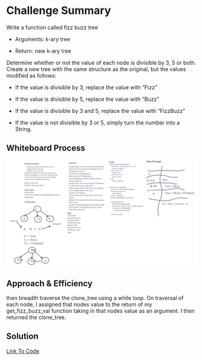 # Challenge Summary

Write a function called fizz buzz tree

* Arguments: k-ary tree

* Return: new k-ary tree

Determine whether or not the value of each node is divisible by 3, 5 or both. Create a new tree with the same structure as the original, but the values modified as follows:

* If the value is divisible by 3, replace the value with “Fizz”

* If the value is divisible by 5, replace the value with “Buzz”

* If the value is divisible by 3 and 5, replace the value with “FizzBuzz”

* If the value is not divisible by 3 or 5, simply turn the number into a String.

## Whiteboard Process

![tree-fizz-buzz](/python/docs/tree_fizz_buzz/tree-fizz-buzz.png)

## Approach & Efficiency
then breadth traverse the clone_tree using a while loop. On traversal of each node, I assigned that nodes value to the return of my get_fizz_buzz_val function taking in that nodes value as an argument. I then returned the clone_tree.

## Solution

[Link To Code](/python/code_challenges/tree_fizz_buzz.py)
